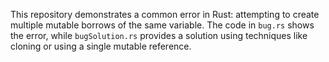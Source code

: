 This repository demonstrates a common error in Rust: attempting to create multiple mutable borrows of the same variable.  The code in `bug.rs` shows the error, while `bugSolution.rs` provides a solution using techniques like cloning or using a single mutable reference.